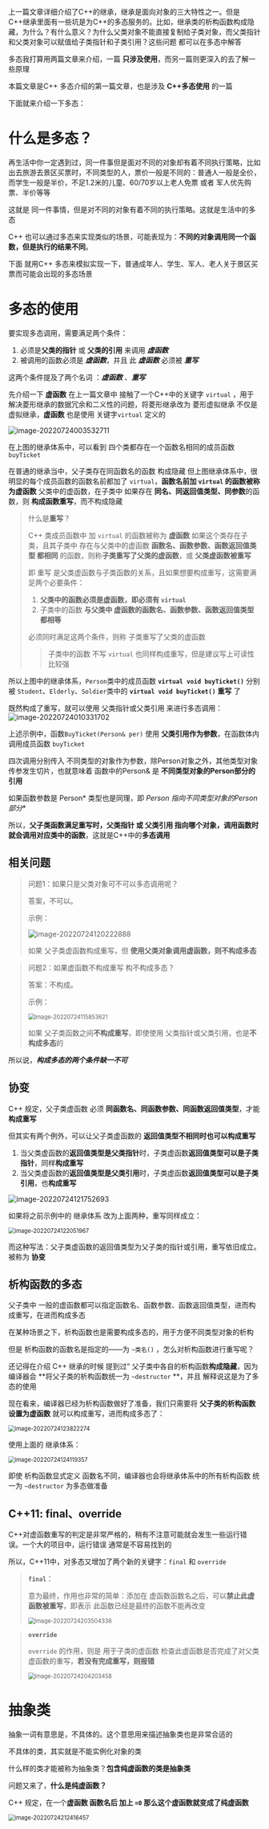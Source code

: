 上一篇文章详细介绍了C++的继承，继承是面向对象的三大特性之一。但是C++继承里面有一些坑是为C++的多态服务的。比如，继承类的析构函数构成隐藏，为什么？有什么意义？为什么父类对象不能直接复制给子类对象，而父类指针和父类对象可以赋值给子类指针和子类引用？这些问题 都可以在多态中解答

多态我打算用两篇文章来介绍，一篇 **只涉及使用**，而另一篇则更深入的去了解一些原理

本篇文章是C++ 多态介绍的第一篇文章，也是涉及 **C++多态使用** 的一篇

下面就来介绍一下多态：

# 什么是多态？

再生活中你一定遇到过，同一件事但是面对不同的对象却有着不同执行策略，比如 出去旅游去景区买票时，不同类型的人，票价一般是不同的：普通人一般是全价，而学生一般是半价，不足1.2米的儿童、60/70岁以上老人免票 或者 军人优先购票、半价等等

这就是 同一件事情，但是对不同的对象有着不同的执行策略。这就是生活中的多态

C++ 也可以通过多态来实现类似的场景，可能表现为：**不同的对象调用同一个函数，但是执行的结果不同**。

下面 就用C++ 多态来模拟实现一下，普通成年人、学生、军人、老人关于景区买票而可能会出现的多态场景

# 多态的使用

要实现多态调用，需要满足两个条件：

1. 必须是**父类的指针** 或 **父类的引用** 来调用 ***虚函数***
2. 被调用的函数必须是 ***虚函数***，并且 此 ***虚函数*** 必须被 ***重写***

这两个条件提及了两个名词 ：***虚函数*** 、***重写***

先介绍一下 **虚函数**
在上一篇文章中 接触了一个C++中的关键字 `virtual` ，用于 解决菱形继承的数据冗余和二义性的问题，将菱形继承改为 菱形虚拟继承
不仅是虚拟继承，**虚函数** 也是使用 关键字`virtual` 定义的

![image-20220724003532711](https://dxyt-july-image.oss-cn-beijing.aliyuncs.com/CSDN/image-20220724003532711.png)

在上图的继承体系中，可以看到 四个类都存在一个函数名相同的成员函数 `buyTicket`

在普通的继承当中，父子类存在同函数名的函数 构成隐藏
但上图继承体系中，很明显的每个成员函数的函数名前都加了 `virtual`，**函数名前加 `virtual` 的函数被称为虚函数**
父类中的虚函数，在子类中 如果存在 **同名、同返回值类型、同参数**的函数，则 **构成函数重写**，而不构成隐藏

> 什么是**重写**？
>
> C++ 类成员函数中 加 `virtual` 的函数被称为 **虚函数**
> 如果这个类存在子类，且其子类中 存在与父类中的虚函数 **函数名、函数参数、函数返回值类型 都相同** 的函数，则称**子类重写了父类的虚函数**，或 **父类虚函数被重写**
>
> 即 重写 是父类虚函数与子类函数的关系，且如果想要构成重写，这需要满足两个必要条件：
>
> 1. **父类中的函数必须是虚函数，即必须有 `virtual`**
> 2. 子类中的函数 **与父类中 虚函数的函数名、函数参数、函数返回值类型 都相等**
>
> 必须同时满足这两个条件，则称 子类重写了父类的虚函数
>
> > 子类中的函数 不写 `virtual`  也同样构成重写，但是建议写上可读性比较强

所以上图中的继承体系，`Person`类中的成员函数 **`virtual void buyTicket()`** 分别被 `Student`、`Elderly`、`Soldier`类中的  **`virtual void buyTicket()`** **重写** 了

既然构成了重写，就可以使用 父类指针或父类引用 来进行多态调用：
![image-20220724010331702](https://dxyt-july-image.oss-cn-beijing.aliyuncs.com/CSDN/image-20220724010331702.png)

上述示例中，函数`BuyTicket(Person& per)` 使用 **父类引用作为参数**，在函数体内调用成员函数 `buyTicket`

四次调用分别传入 不同类型的对象作为参数，除Person对象之外，其他类型对象传参发生切片，也就意味着 函数中的Person& 是 **不同类型对象的Person部分的引用**

如果函数参数是 Person* 类型也是同理，即 **Person* 指向不同类型对象的Person部分**

所以，**父子类函数满足重写时，父类指针 或 父类引用 指向哪个对象，调用函数时 就会调用对应类中的函数**，这就是C++中的**多态调用**

## 相关问题

> 问题1：如果只是父类对象可不可以多态调用呢？
>
> 答案，不可以。
>
> 示例：
>
> ![image-20220724120222888](https://dxyt-july-image.oss-cn-beijing.aliyuncs.com/CSDN/image-20220724120222888.png)
>
> 如果 父子类虚函数构成重写，但 **使用父类对象调用虚函数，则不构成多态**

> 问题2：如果虚函数不构成重写 构不构成多态？
>
> 答案：不构成。
>
> 示例：
>
> <img src="https://dxyt-july-image.oss-cn-beijing.aliyuncs.com/CSDN/image-20220724115853621.png" alt="image-20220724115853621" style="zoom:80%;" />
>
> 如果 父子类函数之间**不构成重写**，即使使用 父类指针或父类引用，也是**不构成多态**的

所以说，***构成多态的两个条件缺一不可***

## 协变

C++ 规定，父子类虚函数 必须 **同函数名、同函数参数、同函数返回值类型**，才能**构成重写**

但其实有两个例外，可以让父子类虚函数的 **返回值类型不相同时也可以构成重写**

1. 当父类虚函数的**返回值类型是父类指针**时，子类虚函数**返回值类型可以是子类指针**，同样**构成重写**
2. 当父类虚函数的**返回值类型是父类引用**时，子类虚函数**返回值类型可以是子类引用**，也**构成重写**

![image-20220724121752693](https://dxyt-july-image.oss-cn-beijing.aliyuncs.com/CSDN/image-20220724121752693.png)

如果将之前示例中的 继承体系 改为上面两种，重写同样成立：

<img src="https://dxyt-july-image.oss-cn-beijing.aliyuncs.com/CSDN/image-20220724122051967.png" alt="image-20220724122051967" style="zoom:80%;" />

而这种写法：父子类虚函数的返回值类型为父子类的指针或引用，重写依旧成立。被称为 **协变**

## 析构函数的多态

父子类中 一般的虚函数都可以指定函数名、函数参数、函数返回值类型，进而构成重写，在进而构成多态

在某种场景之下，析构函数也是需要构成多态的，用于方便不同类型对象的析构

但是 析构函数的函数名是指定的——为 `~类名()` ，怎么对析构函数进行重写呢？

还记得在介绍 C++ 继承的时候 提到过“
父子类中各自的析构函数**构成隐藏**，因为编译器会 **将父子类的析构函数统一为 `~destructor` **，并且 解释说这是为了多态的使用

现在看来，编译器已经为析构函数做好了准备，我们只需要将 **父子类的析构函数设置为虚函数** 就可以构成重写，进而构成多态了：

<img src="https://dxyt-july-image.oss-cn-beijing.aliyuncs.com/CSDN/image-20220724123822274.png" alt="image-20220724123822274" style="zoom:80%;" />

使用上面的 继承体系：

<img src="https://dxyt-july-image.oss-cn-beijing.aliyuncs.com/CSDN/image-20220724124119357.png" alt="image-20220724124119357" style="zoom:80%;" />

即使 析构函数显式定义 函数名不同，编译器也会将继承体系中的所有析构函数 统一为 `~destructor` 为多态做准备

## C++11: final、override

C++对虚函数重写的判定是非常严格的，稍有不注意可能就会发生一些运行错误。一个大的项目中，运行错误 通常是不容易找到的

所以，C++11中，对多态又增加了两个新的关键字：`final`  和  `override`

> **`final`**：
>
> 意为最终，作用也非常的简单：添加在 虚函数函数名之后，可以**禁止此虚函数被重写**，即表示 此函数已经是最终的函数不能再改变
>
> <img src="https://dxyt-july-image.oss-cn-beijing.aliyuncs.com/CSDN/image-20220724203504336.png" alt="image-20220724203504336" style="zoom:80%;" />

> **`override`**
>
> `override` 的作用，则是 用于子类的虚函数 检查此虚函数是否完成了对父类虚函数的重写，**若没有完成重写，则报错**
>
> <img src="https://dxyt-july-image.oss-cn-beijing.aliyuncs.com/CSDN/image-20220724204203458.png" alt="image-20220724204203458" style="zoom:80%;" />

# 抽象类

抽象一词有意思是，不具体的。这个意思用来描述抽象类也是非常合适的

不具体的类，其实就是不能实例化对象的类

什么样的类才能被称为抽象类？**包含纯虚函数的类是抽象类**

问题又来了，**什么是纯虚函数？**

C++ 规定，在一个**虚函数 函数名后 加上 `=0` 那么这个虚函数就变成了纯虚函数**

<img src="https://dxyt-july-image.oss-cn-beijing.aliyuncs.com/CSDN/image-20220724212416457.png" alt="image-20220724212416457" style="zoom:80%;" />

